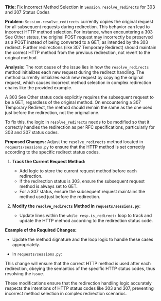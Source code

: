 **Title:** Fix Incorrect Method Selection in `Session.resolve_redirects` for 303 and 307 Status Codes

**Problem:**
`Session.resolve_redirects` currently copies the original request for all subsequent requests during redirection. This behavior can lead to incorrect HTTP method selection. For instance, when encountering a 303 See Other status, the original POST request may incorrectly be preserved as a POST instead of being converted to a GET, as intended by the 303 redirect. Further redirections (like 307 Temporary Redirect) should maintain the correct HTTP method from the previous redirection, not revert to the original method.

**Analysis:**
The root cause of the issue lies in how the `resolve_redirects` method initializes each new request during the redirect handling. The method currently initializes each new request by copying the original request, which causes incorrect method selection in complex redirection chains like the provided example.

A 303 See Other status code explicitly requires the subsequent request to be a GET, regardless of the original method. On encountering a 307 Temporary Redirect, the method should remain the same as the one used just before the redirection, not the original one.

To fix this, the logic in `resolve_redirects` needs to be modified so that it correctly handles the redirection as per RFC specifications, particularly for 303 and 307 status codes.

**Proposed Changes:**
Adjust the `resolve_redirects` method located in `requests/sessions.py` to ensure that the HTTP method is set correctly according to the specific redirect status codes.

1. **Track the Current Request Method:**
   - Add logic to store the current request method before each redirection.
   - If the redirection status is 303, ensure the subsequent request method is always set to GET.
   - For a 307 status, ensure the subsequent request maintains the method used just before the redirection.

2. **Modify the `resolve_redirects` Method in `requests/sessions.py`:**
   - Update lines within the `while resp.is_redirect:` loop to track and update the HTTP method according to the redirection status code.
   
**Example of the Required Changes:**
- Update the method signature and the loop logic to handle these cases appropriately.

* In `requests/sessions.py`:

  

This change will ensure that the correct HTTP method is used after each redirection, obeying the semantics of the specific HTTP status codes, thus resolving the issue.

These modifications ensure that the redirection handling logic accurately respects the intentions of HTTP status codes like 303 and 307, preventing incorrect method selection in complex redirection scenarios.
